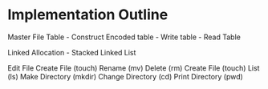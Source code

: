 # Implementation Outline

Master File Table
    - Construct Encoded table
    - Write table
    - Read Table

Linked Allocation
    - Stacked Linked List

Edit File
Create File (touch)
Rename (mv)
Delete (rm)
Create File (touch)
List (ls)
Make Directory (mkdir)
Change Directory (cd)
Print Directory (pwd)
